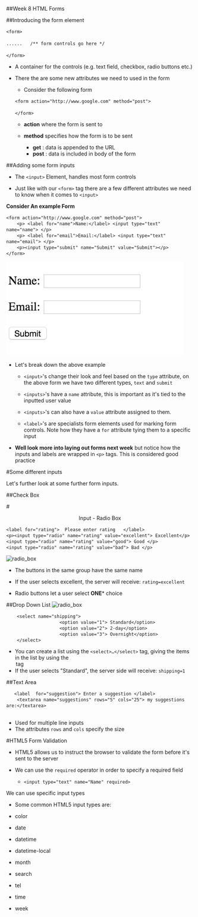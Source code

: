 ##Week 8 HTML Forms


##Introducing the form element 

```
<form>

......   /** form controls go here */

</form>

```
- A container for the controls (e.g. text field, checkbox, radio buttons etc.)

- There the are some new attributes we need to used in the form 

	- Consider the following form
	
	```
	<form action="http://www.google.com" method="post">
	
	</form>
	```
  -  **action** where the form is sent to 

  -  **method**  specifies how the form is to be sent 
		- **get** : data is appended to the URL
		- **post** : data is included in body of the form 
 
 
##Adding some form inputs


 - The `<input>` Element, handles most form controls
 
 - Just like with our `<form>` tag there are a few different attributes we need to know when it comes to `<input>`
 
**Consider An example Form**

  
```      
<form action="http://www.google.com" method="post">    
	<p> <label for="name">Name:</label> <input type="text" name="name"> </p>    
	<p> <label for="email">Email:</label> <input type="text" name="email"> </p>    
	<p><input type="submit" name="Submit" value="Submit"></p>
</form> 

```
     
![assets/form.psd](assets/form.jpg) 

- Let's break down the above example

	-  `<input>`'s change their look and feel based on the `type` attribute, on the above form we have two different  types, `text` and `submit`
	-  `<inputs>`'s have a `name` attribute, this is important as it's tied to the inputted user value
    
   - `<inputs>`'s can also have a `value` attribute assigned to them.  
	
	- `<label>`'s are specialists form elements used for marking form controls. Note how they have a `for` attribute tying them to a specific input  

 - **Well look more into laying out forms next week** but notice how the inputs and labels are wrapped in `<p>` tags. This is considered good practice


#Some different inputs 

Let's further look at some further form inputs. 


 
##Check Box 

#<center>  Input - Radio Box  </center>
  
  

  
  ```
  <label for="rating">  Please enter rating   </label>
  <p><input type="radio" name="rating" value="excellent"> Excellent</p>
  <input type="radio" name="rating" value="good"> Good </p>
  <input type="radio" name="rating" value="bad"> Bad </p>
  ```
  ![radio_box](assets/radio_box.psd)   
  
- The buttons in the same group have the same name

- If the user selects excellent, the server will receive: `rating=excellent`

- Radio buttons let a user select **ONE*** choice 

##Drop Down List
![radio_box](assets/drop_down_list.psd) 

```<label>Shipping method: </label>   
	<select name="shipping">
					<option value="1"> Standard</option>
					<option value="2"> 2-day</option>
					<option value="3"> Overnight</option>
	</select>
```		


 - You can create a list using the `<select>…</select>` tag, giving the items in the list by using the <option> tag
 - If the user selects "Standard", the server side will receive: `shipping=1`
 

##Text Area 

```   
   <label  for="suggestion"> Enter a suggestion </label>
	<textarea name="suggestions" rows="5" cols="25"> my suggestions are:</textarea>
	
```

 - Used for multiple line inputs
 - The attributes `rows` and `cols` specify the size 	
	

#HTML5 Form Validation

- HTML5 allows us to instruct the browser to validate the form before it's sent to the server

- We can use the `required` operator in order to specify a required field 

	- `<input type="text" name="Name" required>`

We can use specific input types
	
- Some  common HTML5 input types are:

- color   
- date   
- datetime   
- datetime-local  
- month  
- search  
- tel  
- time  
- week 



